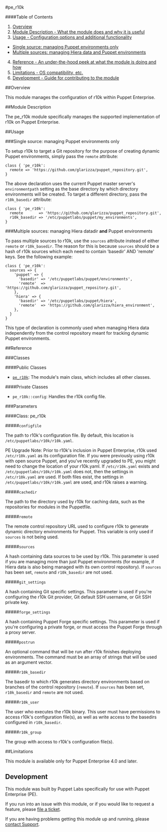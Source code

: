 #pe_r10k

####Table of Contents

1. [Overview](#overview)
2. [Module Description - What the module does and why it is useful](#module-description)
3. [Usage - Configuration options and additional functionality](#usage)
  * [Single source: managing Puppet environments only](#single-source-managing-puppet-environments-only)
  * [Multiple sources: managing Hiera data and Puppet environments](#multiple-sources-managing-hiera-data-and-puppet-environments)
4. [Reference - An under-the-hood peek at what the module is doing and how](#reference)
5. [Limitations - OS compatibility, etc.](#limitations)
6. [Development - Guide for contributing to the module](#development)

##Overview

This module manages the configuration of r10k within Puppet Enterprise.

##Module Description

The pe_r10k module specifically manages the supported implementation of r10k on
Puppet Enterprise.

##Usage

###Single source: managing Puppet environments only

To setup r10k to target a Git repository for the purpose of creating
dynamic Puppet environments, simply pass the `remote` attribute:

~~~puppet
class { 'pe_r10k':
  remote => 'https://github.com/glarizza/puppet_repository.git',
}
~~~

The above declaration uses the current Puppet master server's `environmentpath`
setting as the base directory by which directory environments will be created.
To target a different directory, pass the `r10k_basedir` attribute:

~~~puppet
class { 'pe_r10k':
  remote       => 'https://github.com/glarizza/puppet_repository.git',
  r10k_basedir => '/etc/puppetlabs/puppet/my_environments',
}
~~~

###Multiple sources: managing Hiera datadir **and** Puppet environments

To pass multiple sources to r10k, use the `sources` attribute instead of either
`remote` or `r10k_basedir`. The reason for this is because `sources` should be a hash of r10k sources which each need to contain 'basedir' AND 'remote' keys. See the following example:

~~~puppet
class { 'pe_r10k':
  sources => {
    'puppet' => {
      'basedir' => '/etc/puppetlabs/puppet/environments',
      'remote'  => 'https://github.com/glarizza/puppet_repository.git',
    },
    'hiera' => {
      'basedir' => '/etc/puppetlabs/puppet/hiera',
      'remote'  => 'https://github.com/glarizza/hiera_environment',
    },
  }
}
~~~

This type of declaration is commonly used when managing Hiera data independently
from the control repository meant for tracking dynamic Puppet environments.

##Reference

###Classes

####Public Classes

* [`pe_r10k`](#class-per10k): The module's main class, which includes all other classes.

####Private Classes

* `pe_r10k::config`: Handles the r10k config file.

###Parameters

####Class: pe_r10k

#####`configfile`

The path to r10k's configuration file. By default, this location is `/etc/puppetlabs/r10k/r10k.yaml`. 

PE Upgrade Note: Prior to r10k's inclusion in Puppet Enterprise, r10k used `/etc/r10k.yaml` as its configuration file. If you were previously using r10k with open source Puppet, and you've recently upgraded to PE, you might need to change the location of your r10k.yaml. If `/etc/r10k.yaml` exists and `/etc/puppetlabs/r10k/r10k.yaml` does not, then the settings in `/etc/r10k.yaml` are used. If both files exist, the settings in `/etc/puppetlabs/r10k/r10k.yaml` are used, and r10k raises a warning.

#####`cachedir`

The path to the directory used by r10k for caching data, such as the repositories for
modules in the Puppetfile.

#####`remote`

The remote control repository URL used to configure r10k to generate dynamic
directory environments for Puppet. This variable is only used if `sources` is
not being used.

#####`sources`

A hash containing data sources to be used by r10k. This parameter is used if
you are managing more than just Puppet environments (for example, if Hiera
data is also being managed with its own control repository). If `sources`
has been set, `remote` and `r10k_basedir` are not used.

#####`git_settings`

A hash containing Git specific settings. This parameter is used if you're
configuring the r10k Git provider, Git default SSH username, or Git SSH private
key.

#####`forge_settings`

A hash containing Puppet Forge specific settings. This parameter is used if you're
configuring a private forge, or must access the Puppet Forge through a proxy server.

#####`postrun`

An optional command that will be run after r10k finishes deploying environments.
The command must be an array of strings that will be used as an argument vector.

#####`r10k_basedir`

The basedir to which r10k generates directory environments based on
branches of the control repository (`remote`). If `sources` has been set,
`r10k_basedir` and `remote` are not used.

#####`r10k_user`

The user who executes the r10k binary. This user must have permissions to access r10k's configuration file(s), as well as write access to the basedirs configured in `r10k_basedir`.

#####`r10k_group`

The group with access to r10k's configuration file(s).

##Limitations

This module is available only for Puppet Enterprise 4.0 and later.

## Development

This module was built by Puppet Labs specifically for use with Puppet Enterprise (PE).

If you run into an issue with this module, or if you would like to request a feature, please [file a ticket](https://tickets.puppetlabs.com/browse/MODULES/).

If you are having problems getting this module up and running, please [contact Support](http://puppetlabs.com/services/customer-support).
